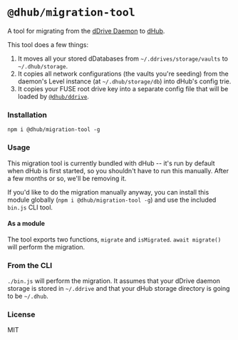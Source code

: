 # `@dhub/migration-tool`
A tool for migrating from the [dDrive Daemon](https://github.com) to [dHub](https://github.com/-org/hyperspace).

This tool does a few things:
1. It moves all your stored dDatabases from `~/.ddrives/storage/vaults` to `~/.dhub/storage`.
2. It copies all network configurations (the vaults you're seeding) from the daemon's Level instance (at `~/.dhub/storage/db`) into dHub's config trie.
3. It copies your FUSE root drive key into a separate config file that will be loaded by [`@dhub/ddrive`](https://github.com).

### Installation
```
npm i @dhub/migration-tool -g
```

### Usage
This migration tool is currently bundled with dHub -- it's run by default when dHub is first started, so you shouldn't have to run this manually. After a few months or so, we'll be removing it. 

If you'd like to do the migration manually anyway, you can install this module globally (`npm i @dhub/migration-tool -g`) and use the included `bin.js` CLI tool.

#### As a module
The tool exports two functions, `migrate` and `isMigrated`. `await migrate()` will perform the migration.

### From the CLI
`./bin.js` will perform the migration. It assumes that your dDrive daemon storage is stored in `~/.ddrive` and that your dHub storage directory is going to be `~/.dhub`.

### License
MIT
